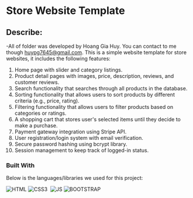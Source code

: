 # Store Website Template

## Describe:
-All of folder was developed by Hoang Gia Huy. You can contact to me though huypg7645@gmail.com.
  This is a simple website template for store websites, it includes the following features:
  1. Home page with slider and category listings.
  2. Product detail pages with images, price, description, reviews, and customer reviews.
  3. Search functionality that searches through all products in the database.
  4. Sorting functionality that allows users to sort products by different criteria (e.g., price, rating).
  5. Filtering functionality that allows users   to filter products based on categories or ratings.
  6. A shopping cart that stores user's selected items until they decide to make a purchase.
  7. Payment gateway integration using Stripe API.      
  8. User registration/login system with email verification.
  9. Secure password hashing using bcrypt library.
  10. Session management to keep track of logged-in status.

### Built With

Below is the languages/libraries we used for this project:

![HTML]&nbsp;![CSS3] &nbsp;![JS]&nbsp;![BOOTSTRAP]&nbsp;


####
[HTML]: https://img.shields.io/badge/HTML5-E34F26?style=for-the-badge&logo=html5&logoColor=white
[CSS3]: https://img.shields.io/badge/CSS3-1572B6?style=for-the-badge&logo=css3&logoColor=white
[JS]: https://img.shields.io/badge/JavaScript-F7DF1E?style=for-the-badge&logo=javascript&logoColor=black
[BOOTSTRAP]: https://img.shields.io/badge/Bootstrap-563D7C?style=for-the-badge&logo=bootstrap&logoColor=white
       
